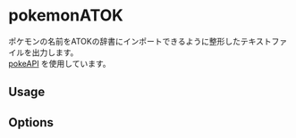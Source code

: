 # pokemonATOK

ポケモンの名前をATOKの辞書にインポートできるように整形したテキストファイルを出力します。  
<a href="https://pokeapi.co/" target="_blank">pokeAPI</a> を使用しています。

## Usage

## Options
